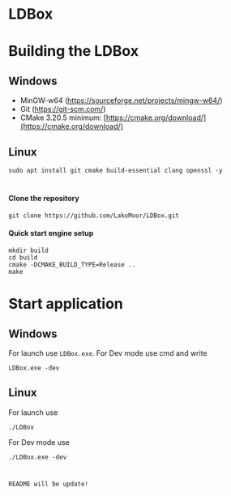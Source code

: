 # **LDBox**

# Building the LDBox

## Windows

*   MinGW-w64 (https://sourceforge.net/projects/mingw-w64/)
*   Git (https://git-scm.com/)
*   CMake 3.20.5 minimum: [https://cmake.org/download/](https://cmake.org/download/)

## Linux

```shell
sudo apt install git cmake build-essential clang openssl -y
```

#

#### Clone the repository 
```shell
git clone https://github.com/LakoMoor/LDBox.git
```
#### Quick start engine setup
```shell
mkdir build
cd build
cmake -DCMAKE_BUILD_TYPE=Release ..
make
```
#
# Start application
## Windows
For launch use ```LDBox.exe```. For Dev mode use cmd and write
```shell
LDBox.exe -dev
```
## Linux
For launch use 
```shell 
./LDBox
```
For Dev mode use
```shell
./LDBox.exe -dev
```
#
`README will be update!`